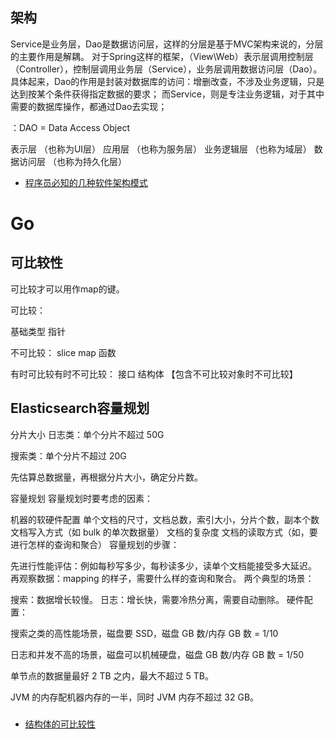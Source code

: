 ## 架构

Service是业务层，Dao是数据访问层，这样的分层是基于MVC架构来说的，分层的主要作用是解耦。
对于Spring这样的框架，（View\Web）表示层调用控制层（Controller），控制层调用业务层（Service），业务层调用数据访问层（Dao）。
具体起来，Dao的作用是封装对数据库的访问：增删改查，不涉及业务逻辑，只是达到按某个条件获得指定数据的要求；
而Service，则是专注业务逻辑，对于其中需要的数据库操作，都通过Dao去实现；

：DAO = Data Access Object

表示层 （也称为UI层）
应用层 （也称为服务层）
业务逻辑层 （也称为域层）
数据访问层 （也称为持久化层）

- [程序员必知的几种软件架构模式](https://www.infoq.cn/article/6rx047oohjlrdipd1bc2)

# Go

## 可比较性

可比较才可以用作map的键。

可比较：

基础类型
指针

不可比较：
slice
map
函数


有时可比较有时不可比较：
接口
结构体 【包含不可比较对象时不可比较】

## Elasticsearch容量规划

分片大小
日志类：单个分片不超过 50G

搜索类：单个分片不超过 20G

先估算总数据量，再根据分片大小，确定分片数。

容量规划
容量规划时要考虑的因素：

机器的软硬件配置
单个文档的尺寸，文档总数，索引大小，分片个数，副本个数
文档写入方式（如 bulk 的单次数据量）
文档的复杂度
文档的读取方式（如，要进行怎样的查询和聚合）
容量规划的步骤：

先进行性能评估：例如每秒写多少，每秒读多少，读单个文档能接受多大延迟。
再观察数据：mapping 的样子，需要什么样的查询和聚合。
两个典型的场景：

搜索：数据增长较慢。
日志：增长快，需要冷热分离，需要自动删除。
硬件配置：

搜索之类的高性能场景，磁盘要 SSD，磁盘 GB 数/内存 GB 数 = 1/10

日志和并发不高的场景，磁盘可以机械硬盘，磁盘 GB 数/内存 GB 数 = 1/50

单节点的数据量最好 2 TB 之内，最大不超过 5 TB。

JVM 的内存配机器内存的一半，同时 JVM 内存不超过 32 GB。

###

- [结构体的可比较性](https://studygolang.com/articles/11342)